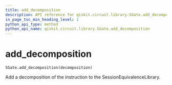 ```yaml
---
title: add_decomposition
description: API reference for qiskit.circuit.library.SGate.add_decomposition
in_page_toc_min_heading_level: 1
python_api_type: method
python_api_name: qiskit.circuit.library.SGate.add_decomposition
---
```


# add\_decomposition

<span id="qiskit.circuit.library.SGate.add_decomposition" />

`SGate.add_decomposition(decomposition)`

Add a decomposition of the instruction to the SessionEquivalenceLibrary.


